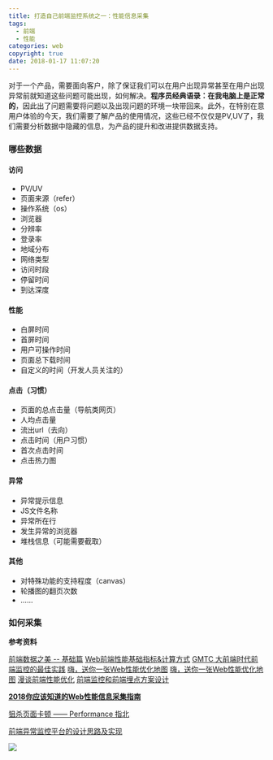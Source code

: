 ```yaml
---
title: 打造自己前端监控系统之一：性能信息采集
tags:
  - 前端
  - 性能
categories: web
copyright: true
date: 2018-01-17 11:07:20
---
```

对于一个产品，需要面向客户，除了保证我们可以在用户出现异常甚至在用户出现异常前就知道这些问题可能出现，如何解决。**程序员经典语录：在我电脑上是正常的**，因此出了问题需要将问题以及出现问题的环境一块带回来。此外，在特别在意用户体验的今天，我们需要了解产品的使用情况，这些已经不仅仅是PV,UV了，我们需要分析数据中隐藏的信息，为产品的提升和改进提供数据支持。
<!--more-->
### 哪些数据
#### 访问
* PV/UV
* 页面来源（refer）
* 操作系统（os）
* 浏览器
* 分辨率
* 登录率
* 地域分布
* 网络类型
* 访问时段
* 停留时间
* 到达深度

#### 性能
* 白屏时间
* 首屏时间
* 用户可操作时间
* 页面总下载时间
* 自定义的时间（开发人员关注的）

#### 点击（习惯）
* 页面的总点击量（导航类网页）
* 人均点击量
* 流出url（去向）
* 点击时间（用户习惯）
* 首次点击时间
* 点击热力图

#### 异常
* 异常提示信息
* JS文件名称
* 异常所在行
* 发生异常的浏览器
* 堆栈信息（可能需要截取）

#### 其他
* 对特殊功能的支持程度（canvas）
* 轮播图的翻页次数
* ......

### 如何采集


**参考资料**

[前端数据之美 -- 基础篇](http://fex.baidu.com/blog/2014/05/front_end-data/)
[Web前端性能基础指标&amp;计算方式](https://mp.weixin.qq.com/s/V3CuACB0GfQNrTFyzuH66A)
[GMTC 大前端时代前端监控的最佳实践](https://juejin.im/post/5b35921af265da598f1563cf)
[嗨，送你一张Web性能优化地图](https://mp.weixin.qq.com/s?__biz=MzUxMTcwOTM4Mg==&mid=2247483962&idx=1&sn=f9337ad983c6303811eb43d07d9f23d5&chksm=f96edb93ce195285943211e645cc683989826abdaaa8ab0b073a20761369ed04843c835c50b7#rd)
[嗨，送你一张Web性能优化地图](https://github.com/berwin/Blog/issues/23?hmsr=toutiao.io&utm_medium=toutiao.io&utm_source=toutiao.io)
[漫谈前端性能优化](https://juejin.im/post/5a4f09eef265da3e3b7a5399)
[前端监控和前端埋点方案设计](https://juejin.im/post/5b8b50ea6fb9a01a0b31a9a4?utm_medium=fe&utm_source=weixinqun)

**[2018你应该知道的Web性能信息采集指南](https://juejin.im/post/5b9214c2f265da0aeb70e36e)**

[狙杀页面卡顿 —— Performance 指北](https://juejin.im/post/5b65105f5188251b134e9778)

[前端异常监控平台的设计思路及实现](https://zhuanlan.zhihu.com/p/27305665)

![](http://oankigr4l.bkt.clouddn.com/wexin.png)